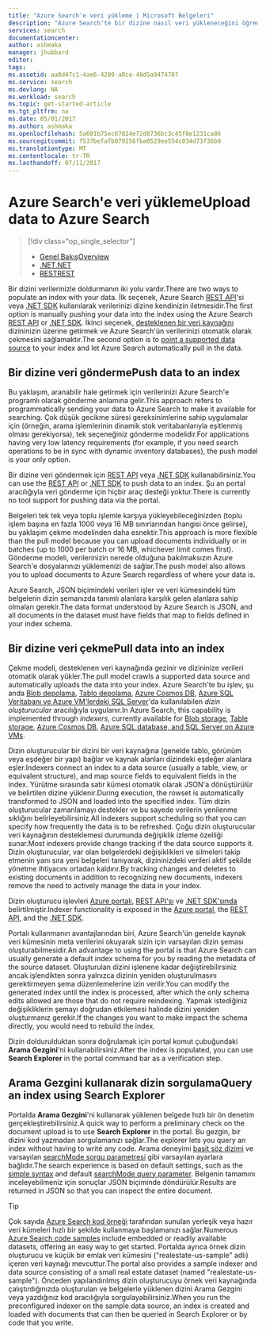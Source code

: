```yaml
---
title: "Azure Search'e veri yükleme | Microsoft Belgeleri"
description: "Azure Search'te bir dizine nasıl veri yükleneceğini öğrenin."
services: search
documentationcenter: 
author: ashmaka
manager: jhubbard
editor: 
tags: 
ms.assetid: aa8d47c1-4ae6-4209-a8ce-48d5a9474707
ms.service: search
ms.devlang: NA
ms.workload: search
ms.topic: get-started-article
ms.tgt_pltfrm: na
ms.date: 05/01/2017
ms.author: ashmaka
ms.openlocfilehash: 5a601b75ec67824e72d8736bc3c45f8e1231ca86
ms.sourcegitcommit: f537befafb079256fba0529ee554c034d73f36b0
ms.translationtype: MT
ms.contentlocale: tr-TR
ms.lasthandoff: 07/11/2017
---
```

# <a name="upload-data-to-azure-search"></a><span data-ttu-id="ea2f1-103">Azure Search'e veri yükleme</span><span class="sxs-lookup"><span data-stu-id="ea2f1-103">Upload data to Azure Search</span></span>
> [!div class="op_single_selector"]
> * [<span data-ttu-id="ea2f1-104">Genel Bakış</span><span class="sxs-lookup"><span data-stu-id="ea2f1-104">Overview</span></span>](search-what-is-data-import.md)
> * [<span data-ttu-id="ea2f1-105">.NET</span><span class="sxs-lookup"><span data-stu-id="ea2f1-105">.NET</span></span>](search-import-data-dotnet.md)
> * [<span data-ttu-id="ea2f1-106">REST</span><span class="sxs-lookup"><span data-stu-id="ea2f1-106">REST</span></span>](search-import-data-rest-api.md)
> 
> 

<span data-ttu-id="ea2f1-107">Bir dizini verilerinizle doldurmanın iki yolu vardır.</span><span class="sxs-lookup"><span data-stu-id="ea2f1-107">There are two ways to populate an index with your data.</span></span> <span data-ttu-id="ea2f1-108">İlk seçenek, Azure Search [REST API](search-import-data-rest-api.md)'si veya [.NET SDK](search-import-data-dotnet.md) kullanılarak verilerinizi dizine kendinizin iletmesidir.</span><span class="sxs-lookup"><span data-stu-id="ea2f1-108">The first option is manually pushing your data into the index using the Azure Search [REST API](search-import-data-rest-api.md) or [.NET SDK](search-import-data-dotnet.md).</span></span> <span data-ttu-id="ea2f1-109">İkinci seçenek, [desteklenen bir veri kaynağını](search-indexer-overview.md) dizininizin üzerine getirmek ve Azure Search'ün verilerinizi otomatik olarak çekmesini sağlamaktır.</span><span class="sxs-lookup"><span data-stu-id="ea2f1-109">The second option is to [point a supported data source](search-indexer-overview.md) to your index and let Azure Search automatically pull in the data.</span></span>

## <a name="push-data-to-an-index"></a><span data-ttu-id="ea2f1-110">Bir dizine veri gönderme</span><span class="sxs-lookup"><span data-stu-id="ea2f1-110">Push data to an index</span></span>
<span data-ttu-id="ea2f1-111">Bu yaklaşım, aranabilir hale getirmek için verilerinizi Azure Search'e programlı olarak gönderme anlamına gelir.</span><span class="sxs-lookup"><span data-stu-id="ea2f1-111">This approach refers to programmatically sending your data to Azure Search to make it available for searching.</span></span> <span data-ttu-id="ea2f1-112">Çok düşük gecikme süresi gereksinimlerine sahip uygulamalar için (örneğin, arama işlemlerinin dinamik stok veritabanlarıyla eşitlenmiş olması gerekiyorsa), tek seçeneğiniz gönderme modelidir.</span><span class="sxs-lookup"><span data-stu-id="ea2f1-112">For applications having very low latency requirements (for example, if you need search operations to be in sync with dynamic inventory databases), the push model is your only option.</span></span>

<span data-ttu-id="ea2f1-113">Bir dizine veri göndermek için [REST API](https://docs.microsoft.com/rest/api/searchservice/AddUpdate-or-Delete-Documents) veya [.NET SDK](search-import-data-dotnet.md) kullanabilirsiniz.</span><span class="sxs-lookup"><span data-stu-id="ea2f1-113">You can use the [REST API](https://docs.microsoft.com/rest/api/searchservice/AddUpdate-or-Delete-Documents) or [.NET SDK](search-import-data-dotnet.md) to push data to an index.</span></span> <span data-ttu-id="ea2f1-114">Şu an portal aracılığıyla veri gönderme için hiçbir araç desteği yoktur.</span><span class="sxs-lookup"><span data-stu-id="ea2f1-114">There is currently no tool support for pushing data via the portal.</span></span>

<span data-ttu-id="ea2f1-115">Belgeleri tek tek veya toplu işlemle karşıya yükleyebileceğinizden (toplu işlem başına en fazla 1000 veya 16 MB sınırlarından hangisi önce gelirse), bu yaklaşım çekme modelinden daha esnektir.</span><span class="sxs-lookup"><span data-stu-id="ea2f1-115">This approach is more flexible than the pull model because you can upload documents individually or in batches (up to 1000 per batch or 16 MB, whichever limit comes first).</span></span> <span data-ttu-id="ea2f1-116">Gönderme modeli, verilerinizin nerede olduğuna bakılmaksızın Azure Search'e dosyalarınızı yüklemenizi de sağlar.</span><span class="sxs-lookup"><span data-stu-id="ea2f1-116">The push model also allows you to upload documents to Azure Search regardless of where your data is.</span></span>

<span data-ttu-id="ea2f1-117">Azure Search, JSON biçimindeki verileri işler ve veri kümesindeki tüm belgelerin dizin şemanızda tanımlı alanlara karşılık gelen alanlara sahip olmaları gerekir.</span><span class="sxs-lookup"><span data-stu-id="ea2f1-117">The data format understood by Azure Search is JSON, and all documents in the dataset must have fields that map to fields defined in your index schema.</span></span> 

## <a name="pull-data-into-an-index"></a><span data-ttu-id="ea2f1-118">Bir dizine veri çekme</span><span class="sxs-lookup"><span data-stu-id="ea2f1-118">Pull data into an index</span></span>
<span data-ttu-id="ea2f1-119">Çekme modeli, desteklenen veri kaynağında gezinir ve dizininize verileri otomatik olarak yükler.</span><span class="sxs-lookup"><span data-stu-id="ea2f1-119">The pull model crawls a supported data source and automatically uploads the data into your index.</span></span> <span data-ttu-id="ea2f1-120">Azure Search'te bu işlev, şu anda [Blob depolama](search-howto-indexing-azure-blob-storage.md), [Tablo depolama](search-howto-indexing-azure-tables.md), [Azure Cosmos DB](http://aka.ms/documentdb-search-indexer), [Azure SQL Veritabanı ve Azure VM'lerdeki SQL Server](search-howto-connecting-azure-sql-database-to-azure-search-using-indexers.md)'da kullanılabilen *dizin oluşturucular* aracılığıyla uygulanır.</span><span class="sxs-lookup"><span data-stu-id="ea2f1-120">In Azure Search, this capability is implemented through *indexers*, currently available for [Blob storage](search-howto-indexing-azure-blob-storage.md), [Table storage](search-howto-indexing-azure-tables.md), [Azure Cosmos DB](http://aka.ms/documentdb-search-indexer), [Azure SQL database, and SQL Server on Azure VMs](search-howto-connecting-azure-sql-database-to-azure-search-using-indexers.md).</span></span> 

<span data-ttu-id="ea2f1-121">Dizin oluşturucular bir dizini bir veri kaynağına (genelde tablo, görünüm veya eşdeğer bir yapı) bağlar ve kaynak alanları dizindeki eşdeğer alanlara eşler.</span><span class="sxs-lookup"><span data-stu-id="ea2f1-121">Indexers connect an index to a data source (usually a table, view, or equivalent structure), and map source fields to equivalent fields in the index.</span></span> <span data-ttu-id="ea2f1-122">Yürütme sırasında satır kümesi otomatik olarak JSON'a dönüştürülür ve belirtilen dizine yüklenir.</span><span class="sxs-lookup"><span data-stu-id="ea2f1-122">During execution, the rowset is automatically transformed to JSON and loaded into the specified index.</span></span> <span data-ttu-id="ea2f1-123">Tüm dizin oluşturucular zamanlamayı destekler ve bu sayede verilerin yenilenme sıklığını belirleyebilirsiniz.</span><span class="sxs-lookup"><span data-stu-id="ea2f1-123">All indexers support scheduling so that you can specify how frequently the data is to be refreshed.</span></span> <span data-ttu-id="ea2f1-124">Çoğu dizin oluşturucular veri kaynağının desteklemesi durumunda değişiklik izleme özelliği sunar.</span><span class="sxs-lookup"><span data-stu-id="ea2f1-124">Most indexers provide change tracking if the data source supports it.</span></span> <span data-ttu-id="ea2f1-125">Dizin oluşturucular, var olan belgelerdeki değişiklikleri ve silmeleri takip etmenin yanı sıra yeni belgeleri tanıyarak, dizininizdeki verileri aktif şekilde yönetme ihtiyacını ortadan kaldırır.</span><span class="sxs-lookup"><span data-stu-id="ea2f1-125">By tracking changes and deletes to existing documents in addition to recognizing new documents, indexers remove the need to actively manage the data in your index.</span></span> 

<span data-ttu-id="ea2f1-126">Dizin oluşturucu işlevleri [Azure portalı](search-import-data-portal.md), [REST API'sı](/rest/api/searchservice/Indexer-operations) ve [.NET SDK'sında](/dotnet/api/microsoft.azure.search.indexersoperations) belirtilmiştir.</span><span class="sxs-lookup"><span data-stu-id="ea2f1-126">Indexer functionality is exposed in the [Azure portal](search-import-data-portal.md), the [REST API](/rest/api/searchservice/Indexer-operations), and the [.NET SDK](/dotnet/api/microsoft.azure.search.indexersoperations).</span></span> 

<span data-ttu-id="ea2f1-127">Portalı kullanmanın avantajlarından biri, Azure Search'ün genelde kaynak veri kümesinin meta verilerini okuyarak sizin için varsayılan dizin şeması oluşturabilmesidir.</span><span class="sxs-lookup"><span data-stu-id="ea2f1-127">An advantage to using the portal is that Azure Search can usually generate a default index schema for you by reading the metadata of the source dataset.</span></span> <span data-ttu-id="ea2f1-128">Oluşturulan dizini işlenene kadar değiştirebilirsiniz ancak işlendikten sonra yalnızca dizinin yeniden oluşturulmasını gerektirmeyen şema düzenlemelerine izin verilir.</span><span class="sxs-lookup"><span data-stu-id="ea2f1-128">You can modify the generated index until the index is processed, after which the only schema edits allowed are those that do not require reindexing.</span></span> <span data-ttu-id="ea2f1-129">Yapmak istediğiniz değişikliklerin şemayı doğrudan etkilemesi halinde dizini yeniden oluşturmanız gerekir.</span><span class="sxs-lookup"><span data-stu-id="ea2f1-129">If the changes you want to make impact the schema directly, you would need to rebuild the index.</span></span> 

<span data-ttu-id="ea2f1-130">Dizin doldurulduktan sonra doğrulamak için portal komut çubuğundaki **Arama Gezgini**'ni kullanabilirsiniz.</span><span class="sxs-lookup"><span data-stu-id="ea2f1-130">After the index is populated, you can use **Search Explorer** in the portal command bar as a verification step.</span></span>

## <a name="query-an-index-using-search-explorer"></a><span data-ttu-id="ea2f1-131">Arama Gezgini kullanarak dizin sorgulama</span><span class="sxs-lookup"><span data-stu-id="ea2f1-131">Query an index using Search Explorer</span></span>

<span data-ttu-id="ea2f1-132">Portalda **Arama Gezgini**'ni kullanarak yüklenen belgede hızlı bir ön denetim gerçekleştirebilirsiniz.</span><span class="sxs-lookup"><span data-stu-id="ea2f1-132">A quick way to perform a preliminary check on the document upload is to use **Search Explorer** in the portal.</span></span> <span data-ttu-id="ea2f1-133">Bu gezgin, bir dizini kod yazmadan sorgulamanızı sağlar.</span><span class="sxs-lookup"><span data-stu-id="ea2f1-133">The explorer lets you query an index without having to write any code.</span></span> <span data-ttu-id="ea2f1-134">Arama deneyimi [basit söz dizimi](/rest/api/searchservice/simple-query-syntax-in-azure-search) ve varsayılan [searchMode sorgu parametresi](/rest/api/searchservice/search-documents) gibi varsayılan ayarlara bağlıdır.</span><span class="sxs-lookup"><span data-stu-id="ea2f1-134">The search experience is based on default settings, such as the [simple syntax](/rest/api/searchservice/simple-query-syntax-in-azure-search) and default [searchMode query parameter](/rest/api/searchservice/search-documents).</span></span> <span data-ttu-id="ea2f1-135">Belgenin tamamını inceleyebilmeniz için sonuçlar JSON biçiminde döndürülür.</span><span class="sxs-lookup"><span data-stu-id="ea2f1-135">Results are returned in JSON so that you can inspect the entire document.</span></span>

> [!TIP]
> <span data-ttu-id="ea2f1-136">Çok sayıda [Azure Search kod örneği](https://github.com/Azure-Samples/?utf8=%E2%9C%93&query=search) tarafından sunulan yerleşik veya hazır veri kümeleri hızlı bir şekilde kullanmaya başlamanızı sağlar.</span><span class="sxs-lookup"><span data-stu-id="ea2f1-136">Numerous [Azure Search code samples](https://github.com/Azure-Samples/?utf8=%E2%9C%93&query=search) include embedded or readily available datasets, offering an easy way to get started.</span></span> <span data-ttu-id="ea2f1-137">Portalda ayrıca örnek dizin oluşturucu ve küçük bir emlak veri kümesini ("realestate-us-sample" adlı) içeren veri kaynağı mevcuttur.</span><span class="sxs-lookup"><span data-stu-id="ea2f1-137">The portal also provides a sample indexer and data source consisting of a small real estate dataset (named "realestate-us-sample").</span></span> <span data-ttu-id="ea2f1-138">Önceden yapılandırılmış dizin oluşturucuyu örnek veri kaynağında çalıştırdığınızda oluşturulan ve belgelerle yüklenen dizini Arama Gezgini veya yazdığınız kod aracılığıyla sorgulayabilirsiniz.</span><span class="sxs-lookup"><span data-stu-id="ea2f1-138">When you run the preconfigured indexer on the sample data source, an index is created and loaded with documents that can then be queried in Search Explorer or by code that you write.</span></span>